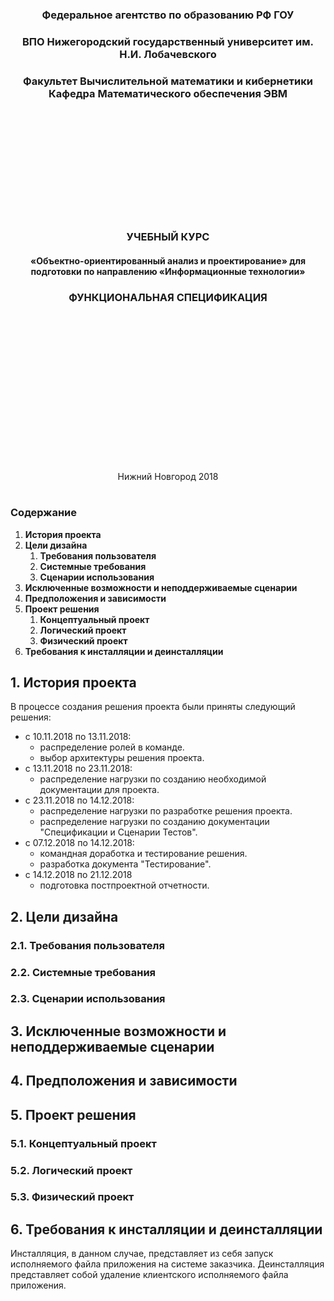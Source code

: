 <center>
    <h3 align="center"> Федеральное агентство по образованию РФ ГОУ </h3>
    <h3 align="center">ВПО Нижегородский государственный университет им. Н.И.    Лобачевского</h3>
    <h3 align="center">Факультет Вычислительной математики и кибернетики Кафедра Математического обеспечения ЭВМ </h3>
<br>
<br>
<br>
<br>
<br>
<br>
<br>
<br>
<br>
<br>
    <h3 align="center"> УЧЕБНЫЙ КУРС </h3>
    <h4 align="center">«Объектно-ориентированный анализ и проектирование» для подготовки по направлению «Информационные технологии»</h4>
    <h3 align="center"> ФУНКЦИОНАЛЬНАЯ СПЕЦИФИКАЦИЯ </h3>
<br>
<br>
<br>
<br>
<br>
<br>
<br>
<br>
<br>
<br>
<br>
<br>
<br>
<br>
    <p align="center">Нижний Новгород 2018</p>
</center>

#
### Содержание
1. __История проекта__
2. __Цели дизайна__
    1. __Требования пользователя__
    2. __Системные требования__
    3. __Сценарии использования__
3. __Исключенные возможности и неподдерживаемые сценарии__
4. __Предположения и зависимости__
5. __Проект решения__
    1. __Концептуальный проект__
    2. __Логический проект__
    3. __Физический проект__
6. __Требования к инсталляции и деинсталляции__

## 1. История проекта
<!--
Раздел «История проекта» перечисляет ключевые события в процессе создания решения в хронологической последовательности, так, как их видит команда. Перечисляются важные принятые решения. Данная информация может оказаться полезной для оценки того, почему проект был успешным (или, напротив, провальным) и почему. Подобный анализ будет крайне полезен при создании подобных решений в будущем.
Приведите здесь основные события и важные решения в процессе реализации проекта.
-->
В процессе создания решения проекта были приняты следующий решения:
-   с 10.11.2018 по 13.11.2018: 
	- распределение ролей в команде.
	- выбор архитектуры решения проекта.
-   с 13.11.2018 по 23.11.2018:
	- распределение нагрузки по созданию необходимой документации для проекта.
-   с 23.11.2018 по 14.12.2018:
	 - распределение нагрузки по разработке решения проекта.
	 - распределение нагрузки по созданию документации "Спецификации и Сценарии Тестов".
-   с 07.12.2018 по 14.12.2018: 
	- командная доработка и тестирование решения.
	- разработка документа "Тестирование".
-   с 14.12.2018 по 21.12.2018 
	- подготовка постпроектной отчетности.
## 2. Цели дизайна
<!--
Данный раздел документа обобщает выполненный ранее анализ требований. Формулируются требования с точки зрения заказчика, пользователей, аппаратного и программного окружения. Данные требования, сформулированные ранее в общем виде, должны быть скорректированы в требования к решению и его отдельным компонентам в терминах команды разработчиков. В результате происходит уточнение целей проекта, сформулированных ранее в видении/рамках.
-->
### 2.1. Требования пользователя
<!--
Раздел «Требование пользователя» перечисляет выявленные требования к решению с точки зрения заказчика и конечных пользователей.
Приведите здесь требования заказчика и конечных пользователей.
-->
### 2.2. Системные требования
<!--
Сформулируйте здесь требования к аппаратному и программному окружению.
-->
### 2.3. Сценарии использования
<!--
Приведите диаграмму вариантов использования. Прокомментируйте диаграмму. Перечислите варианты использования, опишите их суть. Для вариантов использования укажите сценарии. Для написания данного раздела рекомендуется язык UML.
-->
## 3. Исключенные возможности и неподдерживаемые сценарии
<!--
В данном разделе предполагается указание требований, которые не найдут отражение в текущем релизе проекта. При этом должны быть указаны как требования пользователей, требования к аппаратному и программному окружению. Для каждого из требований, которые не планируется удовлетворять, необходимо привести обоснование (почему это не делается). В данной секции можно сформулировать соображения относительно того, что необходимо сделать в будущих релизах, чтобы удовлетворить требованиям, и когда (и в каком случае) это может быть сделано.
Необходимо дополнительно отметить важность данного раздела. В любом случае важно честно сформулировать, какую функциональность мы создаем. Необходимо всеми силами избегать непонимания сторонами того, о чем конкретно они договорились. Соображения вида «сейчас все ОК, а там будет видно» на практике приводят к катастрофам на завершающих этапах.
Укажите здесь исключенные возможности и неподдерживаемые сценарии.
-->
## 4. Предположения и зависимости
<!--
Раздел «Предположения и зависимости» перечисляет и определяет предположения и зависимости, ориентированные на проект и сделанные в рамках создания функциональной спецификации.
Укажите здесь предположения и зависимости.
-->
## 5.	Проект решения
<!--
Проект решения обобщает документы, созданные в рамках проектирования будущего решения, в краткой сжатой форме. При этом указываются назначение и важность для проекта указанных документов. Эта информация способствует
выработки у читателя ясного представления о концепции проектирования решения.
-->
### 5.1. Концептуальный проект
<!--
Концептуальный проект – стратегический документ, содержащий информацию о том, как решение будет реализовывать рассмотренные ранее сценарии вариантов использования. Сценарии описывают всех пользователей решения, а также их возможные действия. Данный раздел содержит проект системы в терминах пользователя на основе имеющейся диаграммы вариантов использования и сценариев вариантов использования.
Данный раздел должен быть кратким. В противном случае, он будет трудным для понимания, что существенно снизит его полезность. Необходимо обратить особое внимание на то, что часть читателей данного раздела не владеет технической терминологией и знаниями. Поэтому важно сформулировать положения дизайна, по возможности не привлекая специальной терминологии.
Применение визуальных средств (UML) может существенно упростить понимание и всячески приветствуется.
Приведите здесь концептуальный проект решения (архитектура решения, важные проектные решения, возможные варианты, их плюсы и минусы) в терминах, понятных заказчику.
-->
### 5.2. Логический проект
<!--
Создание логического проекта – следующая стадия в проектировании решения. Так, в концептуальном проекте мы показываем будущее решение в терминах заказчика, не привлекая технологии и ничего не говоря о внутреннем устройстве. В логическом проекте мы должны выделить основные структурные элементы будущего решения, разобраться с их иерархией, поведением, атрибутами, взаимосвязями.
В результате логического проектирования мы должны получить абстрактную модель решения. При этом речь о привлечении каких-то технологий реализации данной модели пока не идет.
На этапе логического проектирования могут быть решены следующие важные задачи:
1) Сбор откликов заинтересованных лиц. При этом мы можем обнаружить ошибки проектирования на ранней стадии.
2) Проверка соответствия проекта требованиям.
3) Создание базиса для последующей разработки системы тестов.
Приведите здесь логический проект решения (объекты , атрибуты, поведение, связи). Активно используйте нотацию UML.
-->
### 5.3. Физический проект
<!--
Физический проект представляет собой проекцию логического проекта на имеющееся аппаратное, программное и технологическое окружение. Так, нам надлежит выбрать те или иные технологии для реализации идей, заложенных в концептуальном и уточненных в логическом дизайне.
Физический проект фактически представляет собой документацию с четким указанием параметров реализуемой функциональности в терминах разработчиков программного обеспечения.
Кроме того, решаются как вопросы создания компонентов, допускающих повторное использование, так и вопросы применения написанного ранее кода (или сторонних разроботок).
Приведите здесь физический проект решения.
-->
## 6. Требования к инсталляции и деинсталляции
<!--
Приведите здесь информацию по тому, как будет осуществляться инсталляция/деинсталляция решения. Сформулируйте требования к этим процессам.
-->
Инсталляция, в данном случае, представляет из себя запуск исполняемого файла приложения на системе заказчика. Деинсталляция представляет собой удаление клиентского исполняемого файла приложения.
